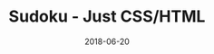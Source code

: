 ---
title: 'Sudoku - Just CSS/HTML'
description: 'Complete a sudoku puzzle without Javascript or server-side interaction.'
gametype: 'easy'
gameid: 38
date: 2018-06-20
tags: []
draft: false
type: 'games'
num19: [{'idx':1,'arr1':[1,2,3,4,5,6,7,8,9],'arr2':[1,2,3,4,5,6,7,8,9]},{'idx':2,'arr1':[1,2,3,4,5,6,7,8,9],'arr2':[1,2,3,4,5,6,7,8,9]},{'idx':3,'arr1':[1,2,3,4,5,6,7,8,9],'arr2':[1,2,3,4,5,6,7,8,9]},{'idx':4,'arr1':[1,2,3,4,5,6,7,8,9],'arr2':[1,2,3,4,5,6,7,8,9]},{'idx':5,'arr1':[1,2,3,4,5,6,7,8,9],'arr2':[1,2,3,4,5,6,7,8,9]},{'idx':6,'arr1':[1,2,3,4,5,6,7,8,9],'arr2':[1,2,3,4,5,6,7,8,9]},{'idx':7,'arr1':[1,2,3,4,5,6,7,8,9],'arr2':[1,2,3,4,5,6,7,8,9]},{'idx':8,'arr1':[1,2,3,4,5,6,7,8,9],'arr2':[1,2,3,4,5,6,7,8,9]},{'idx':9,'arr1':[1,2,3,4,5,6,7,8,9],'arr2':[1,2,3,4,5,6,7,8,9]}]
puzzle: [[7, 0, 0, 0, 2, 0, 0, 0, 1], [0, 0, 0, 4, 0, 3, 8, 0, 0], [0, 9, 0, 1, 0, 0, 3, 0, 0], [0, 7, 0, 0, 0, 2, 0, 1, 0], [1, 0, 0, 3, 0, 7, 0, 0, 6], [0, 2, 0, 8, 0, 0, 0, 4, 0], [0, 0, 2, 0, 0, 4, 0, 7, 0], [0, 0, 7, 2, 0, 1, 0, 0, 0], [9, 0, 0, 0, 5, 0, 0, 0, 8]]
layout: 'sudokucssstatic'
---